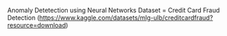 Anomaly Detetection using Neural Networks
Dataset = Credit Card Fraud Detection  (https://www.kaggle.com/datasets/mlg-ulb/creditcardfraud?resource=download)
